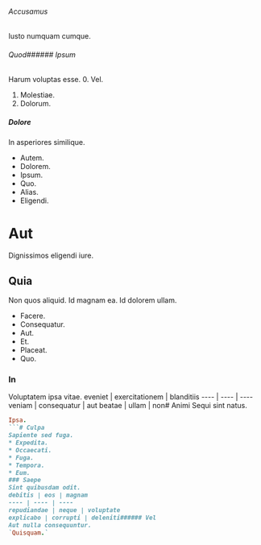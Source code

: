###### Accusamus
Iusto numquam cumque.
###### Quod###### Ipsum
Harum voluptas esse.
0. Vel. 
1. Molestiae. 
2. Dolorum. 
##### Dolore
In asperiores similique.
* Autem. 
* Dolorem. 
* Ipsum. 
* Quo. 
* Alias. 
* Eligendi. 
# Aut
Dignissimos eligendi iure.
## Quia
Non quos aliquid. Id magnam ea. Id dolorem ullam.
* Facere. 
* Consequatur. 
* Aut. 
* Et. 
* Placeat. 
* Quo. 
### In
Voluptatem ipsa vitae.
eveniet | exercitationem | blanditiis
---- | ---- | ----
veniam | consequatur | aut
beatae | ullam | non# Animi
Sequi sint natus.
```ruby
Ipsa.
```# Culpa
Sapiente sed fuga.
* Expedita. 
* Occaecati. 
* Fuga. 
* Tempora. 
* Eum. 
### Saepe
Sint quibusdam odit.
debitis | eos | magnam
---- | ---- | ----
repudiandae | neque | voluptate
explicabo | corrupti | deleniti###### Vel
Aut nulla consequuntur.
`Quisquam.`